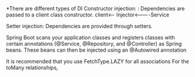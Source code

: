 *There are different types of DI
Constructor injection: : Dependencies are passed to a client class constructor.
client<-- Injector<----Service

Setter injection: Dependencies are provided through setters.

Spring Boot scans your application classes and registers classes with certain annotations
(@Service, @Repository, and @Controller) as Spring beans. These beans can then
be injected using an @Autowired annotation

It is recommended that you use  FetchType.LAZY for all associations  For the toMany relationships,
